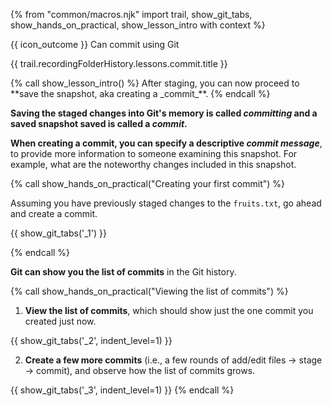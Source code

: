 {% from "common/macros.njk" import trail, show_git_tabs, show_hands_on_practical, show_lesson_intro with context %}

<span id="outcomes">{{ icon_outcome }} Can commit using Git</span>

<span id="title">{{ trail.recordingFolderHistory.lessons.commit.title }}</span>

<div id="body">
{% call show_lesson_intro() %}
After staging, you can now proceed to **save the snapshot, aka creating a _commit_**.
{% endcall %}

 **Saving the staged changes into Git's memory is called _committing_ and a saved snapshot saved is called a _commit_.**

 **When creating a commit, you can specify a descriptive _commit message_**, to provide more information to someone examining this snapshot. For example, what are the noteworthy changes included in this snapshot.

{% call show_hands_on_practical("Creating your first commit") %}

Assuming you have previously staged changes to the `fruits.txt`, go ahead and create a commit.

{{ show_git_tabs('_1') }}

{% endcall %}

**Git can show you the list of commits** in the Git history.

{% call show_hands_on_practical("Viewing the list of commits") %}

1. **View the list of commits**, which should show just the one commit you created just now.

{{ show_git_tabs('_2', indent_level=1) }}

2. **Create a few more commits** (i.e., a few rounds of add/edit files -> stage -> commit), and observe how the list of commits grows.

{{ show_git_tabs('_3', indent_level=1) }}
{% endcall %}

</div>

<div id="extras">
</div>
